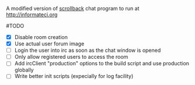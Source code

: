A modified version of [scrollback](https://github.com/scrollback/scrollback)
chat program to run at http://informateci.org

#TODO
- [x] Disable room creation
- [x] Use actual user forum image
- [ ] Login the user into irc as soon as the chat window is opened
- [ ] Only allow registered users to access the room
- [ ] Add ircClient "production" options to the build script and use production globally
- [ ] Write better init scripts (expecially for log facility)
